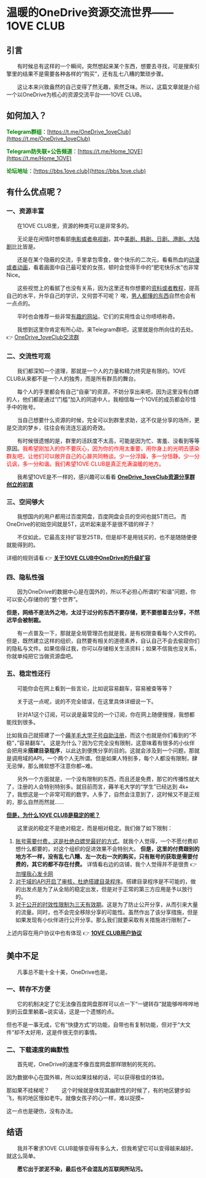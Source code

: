 # 温暖的OneDrive资源交流世界——1OVE CLUB

## 引言

&emsp;&emsp;有时候总有这样的一个瞬间，突然想起来某个东西，想要去寻找，可是搜索引擎里的结果不是需要各种各样的“购买”，还有乱七八糟的繁琐步骤。

&emsp;&emsp;这让本来兴致盎然的自己变得了然无趣，索然乏味。所以，这篇文章就是介绍一个以OneDrive为核心的资源交流平台——1OVE CLUB。

## 如何加入？

<font style="color:green">**Telegram群组**</font>：[https://t.me/OneDrive_1oveClub](https://t.me/OneDrive_1oveClub)

<font style="color:green">**Telegram防失联+公告频道**</font>：[https://t.me/Home_1OVE](https://t.me/Home_1OVE)

<font style="color:green">**论坛地址**</font>：[https://bbs.1ove.club](https://bbs.1ove.club)

## 有什么优点呢？

### 一、资源丰富

&emsp;&emsp;在1OVE CLUB里，资源的种类可以是非常多的。

&emsp;&emsp;无论是在闲情时想看部<u>电影或者电视剧</u>，其中<u>美剧、韩剧、日剧、港剧、大陆剧</u>比比皆是。

&emsp;&emsp;还是在某个隐蔽的交流，手里拿包零食，做个快乐的二次元，看看热血的<u>动漫或者动画</u>，看着画面中自己最可爱的女孩，顿时会觉得手中的“肥宅快乐水”也非常Nice。

&emsp;&emsp;这些视觉上的看腻了也没有关系，因为这里还有你想要的<u>资料或者教程</u>，提高自己的水平，升华自己的学识，又何尝不可呢？
唉，<u>男人都懂的东西</u>自然也会有一点点的。

&emsp;&emsp;平时也会推荐一些非常<u>有趣的网站</u>，它们的实用性会让你啧啧称奇。

&emsp;&emsp;我想到这里你肯定有所心动，来Telegram群吧，这里就是你所向往的去处。 👉 [OneDrive_1oveClub交流群](https://t.me/OneDrive_1oveClub)

### 二、交流性可观

&emsp;&emsp;我们都深知一个道理，那就是一个人的力量和精力终究是有限的。1OVE CLUB从来都不是一个人的独秀，而是所有群员的舞台。

&emsp;&emsp;每个人的手里都会有自己“自豪”的资源，不妨分享出来吧，因为这里没有白嫖的人，他们都是通过“门槛”加入的同道中人，我相信每一个1OVE的成员都会珍惜手中的账号。

&emsp;&emsp;当自己想要什么资源的时候，完全可以到群里求助，这不仅是分享的场所，更是交流的梦乡，往往会有流连忘返的奇效。

&emsp;&emsp;有时候很遗憾的是，群里的活跃度不太高，可能是因为忙、害羞、没看到等等原因。<font style="color:red">我希望刚加入的你不要灰心，因为你的作用太重要，用你身上的光明去感染群友吧，让他们可以敞开自己的心扉共同畅谈。少一分浮躁，多一分恬静。少一分讥讽，多一分和谐。我们希望1OVE CLUB是真正充满温暖的地方。</font>

&emsp;&emsp;我希望1OVE是不一样的，感兴趣可以看看 **[OneDrive_1oveClub资源分享群创立的初衷](https://www.qian.blue/archives/OneDrive_1oveClub-Original_Intention.html)**

### 三、空间够大

&emsp;&emsp;我想国内的用户都用过百度网盘，百度网盘会员的空间也就5T而已。
而OneDrive的初始空间就是5T，这听起来是不是很不错的样子？

&emsp;&emsp;不仅如此，它最高支持扩容至25TB，但是却不是用钱买的，也不是随随便便就能得到的。

详细的规则请看 👉 [**关于1OVE CLUB中OneDrive的升级扩容**](https://www.qian.blue/archives/About_OneDriveExpansion.html)

### 四、隐私性强

&emsp;&emsp;因为OneDrive的数据中心是在国外的，所以不必担心所谓的“和谐”问题，你可以安心存储你的“整个世界”。

**但是，网络不是法外之地，太过于过分的东西不要存储，更不要想着去分享，不然迟早会被制裁。**

&emsp;&emsp;有一点普及一下，那就是全局管理员也就是我，是有权限查看每个人文件的。但是，既然建立这样的组织，自然要有相关的道德素养，自认自己不会去偷窥你们的隐私与文件。如果信得过我，你可以存储相关生活资料；如果不信我也没关系，你就单纯把它当做资源盘吧。

### 五、稳定性还行

&emsp;&emsp;可能你会在网上看到一些言论，比如说容易翻车，容易被查等等？

&emsp;&emsp;关于这一点呢，说的不完全错误，在这里具体详细说一下。

&emsp;&emsp;针对A1这个订阅，可以说是最常见的一个订阅，你在网上随便搜搜，我想都能找到很多。

比如我自己就搭建了一个[薅羊毛大学子号自助注册](https://ceo.qiantigers.workers.dev/)，而这个也就是你们看到的“不稳”，”容易翻车“。
这是为什么？因为它完全没有限制，这意味着有很多的小伙伴会把用来**搭建目录程序**，以此达到便携分享的目的。这就会涉及到一个问题，那就是调用域的API，一个两个人无所谓。但是如果人特别多，每个人都没有限制，肆无忌惮，那么微软想不注意你都~难。

&emsp;&emsp;另外一个方面就是，一个没有限制的东西，而且还是免费，那它的传播性就大了，注册的人会特别特别多。就目前而言，薅羊毛大学的“学生”已经达到 4k+ 了，我想这是一个非常可观的数字。人多了，自然会注意到了，这时候又不是正规的，那么自然而然就……

**<u>但是，为什么1OVE CLUB是稳定的呢？</u>**

&emsp;&emsp;这里说的稳定不是绝对稳定，而是相对稳定。我们做了如下限制：

1. <u>账号需要付费，这是杜绝白嫖党最好的方式</u>。就我个人觉得，一个不愿付费却想什么都要的，对这个组织的促进效果不会特别大。 **但是，这里的付费跟别的地方不一样，没有乱七八糟、左一次右一次的购买，只有账号的获取是需要付费的，其它的都不存在付费。** 详情看右边的店铺，我个人觉得并不是很贵 👉 [勿埋我心发卡网](https://shop.qian.blue/)
2. <u>对于域的API开启了审核，杜绝搭建目录程序</u>。搭建目录程序是不可能的，做的出发点是为了从全局的稳定出发，但是对于正常的第三方应用是予以放行的。
3. <u>对于公开的时效性限制为三天有效期</u>。这是为了防止公开分享，从而引来大量的流量。同时，也不会完全移除分享的可能性。虽然作出了该分享措施，但是如果发现有小伙伴进行公开分享。那么我们就要采取有关措施进行限制了~

上述内容在用户协议中也有体现 👉 **[1OVE CLUB用户协议](https://www.qian.blue/archives/YongHuXieYi.html)**

## 美中不足

&emsp;&emsp;凡事总不能十全十美，OneDrive也是。

### 一、转存不方便

&emsp;&emsp;它的机制决定了它无法像百度网盘那样可以点一下“一键转存”就能够哗哗哗地到的云盘里躺着~说实话，这是一个遗憾的点。

但也不是一事无成，它有“快捷方式”的功能，自带也有复制功能，但对于“大文件”却不太好用，这是件很无奈的事情。

### 二、下载速度的幽默性

&emsp;&emsp;首先呢，OneDrive的速度不像百度网盘那样限制的死死的。

因为数据中心在国外嘛，所以如果挂梯的话，可以获得极佳的体验。

那如果不挂梯呢？
&emsp;&emsp;这个时候就是体现其幽默性的时候了，有的地区健步如飞，有的地区慢如老牛。就像女孩子的心一样，难以捉摸~

这一点也是硬伤，没有办法。

## 结语

&emsp;&emsp;我并不奢求1OVE CLUB能够变得有多么大，但我希望它可以变得越来越好。就这么简单。

&emsp;&emsp;**愿它出于淤泥不染，最后也不会混乱的互联网所玷污。**
